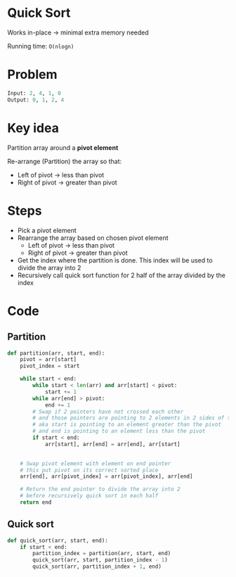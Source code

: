 # Quick Sort

Works in-place → minimal extra memory needed

Running time: `O(nlogn)`

# Problem

```python
Input: 2, 4, 1, 0
Output: 0, 1, 2, 4
```

# Key idea

Partition array around a **pivot element**

Re-arrange (Partition) the array so that:

- Left of pivot → less than pivot
- Right of pivot → greater than pivot

# Steps

- Pick a pivot element
- Rearrange the array based on chosen pivot element
    - Left of pivot → less than pivot
    - Right of pivot → greater than pivot
- Get the index where the partition is done. This index will be used to divide the array into 2
- Recursively call quick sort function for 2 half of the array divided by the index

# Code

## Partition

```python
def partition(arr, start, end):
	pivot = arr[start]
	pivot_index = start

	while start < end:
		while start < len(arr) and arr[start] < pivot:
			start += 1
		while arr[end] > pivot:
			end += 1
		# Swap if 2 pointers have not crossed each other
		# and those pointers are pointing to 2 elements in 2 sides of the pivot
		# aka start is pointing to an element greater than the pivot
		# and end is pointing to an element less than the pivot
		if start < end:
			arr[start], arr[end] = arr[end], arr[start]

	
	# Swap pivot element with element on end pointer
	# this put pivot on its correct sorted place
	arr[end], arr[pivot_index] = arr[pivot_index], arr[end]

	# Return the end pointer to divide the array into 2
	# before recursively quick sort in each half
	return end
```

## Quick sort

```python
def quick_sort(arr, start, end):
	if start < end:
		partition_index = partition(arr, start, end)
		quick_sort(arr, start, partition_index - 1)
		quick_sort(arr, partition_index + 1, end)
```
